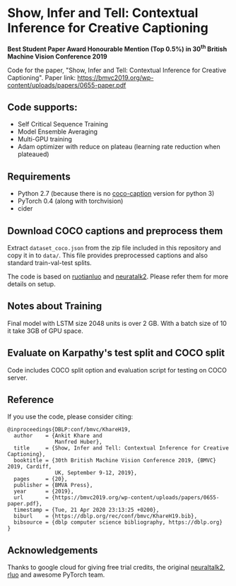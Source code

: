 # Show, Infer and Tell: Contextual Inference for Creative Captioning
**Best Student Paper Award Honourable Mention (Top 0.5%) in 30<sup>th</sup> British Machine Vision Conference 2019**  

Code for the paper, "Show, Infer and Tell: Contextual Inference for Creative Captioning". Paper link: https://bmvc2019.org/wp-content/uploads/papers/0655-paper.pdf 


## Code supports:
- Self Critical Sequence Training
- Model Ensemble Averaging 
- Multi-GPU training
- Adam optimizer with reduce on plateau (learning rate reduction when plateaued)

## Requirements
- Python 2.7 (because there is no [coco-caption](https://github.com/tylin/coco-caption) version for python 3)
- PyTorch 0.4 (along with torchvision)
- cider

## Download COCO captions and preprocess them
Extract `dataset_coco.json` from the zip file included in this repository and copy it in to `data/`. This file provides preprocessed captions and also standard train-val-test splits.

The code is based on [ruotianluo](https://github.com/ruotianluo/self-critical.pytorch) and [neuratalk2](https://github.com/karpathy/neuraltalk2). Please refer them for more details on setup.

## Notes about Training
Final model with LSTM size 2048 units is over 2 GB. With a batch size of 10 it take 3GB of GPU space. 

## Evaluate on Karpathy's test split and COCO split
Code includes COCO split option and evaluation script for testing on COCO server.

## Reference
If you use the code, please consider citing:
```
@inproceedings{DBLP:conf/bmvc/KhareH19,
  author    = {Ankit Khare and
               Manfred Huber},
  title     = {Show, Infer and Tell: Contextual Inference for Creative Captioning},
  booktitle = {30th British Machine Vision Conference 2019, {BMVC} 2019, Cardiff,
               UK, September 9-12, 2019},
  pages     = {20},
  publisher = {BMVA Press},
  year      = {2019},
  url       = {https://bmvc2019.org/wp-content/uploads/papers/0655-paper.pdf},
  timestamp = {Tue, 21 Apr 2020 23:13:25 +0200},
  biburl    = {https://dblp.org/rec/conf/bmvc/KhareH19.bib},
  bibsource = {dblp computer science bibliography, https://dblp.org}
}
```

## Acknowledgements
Thanks to google cloud for giving free trial credits, the original [neuraltalk2](https://github.com/karpathy/neuraltalk2),  [rluo](https://github.com/ruotianluo/self-critical.pytorch) and awesome PyTorch team.

